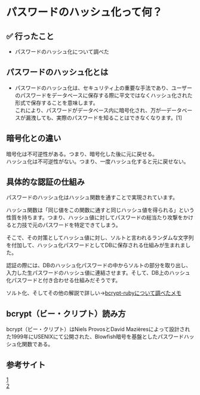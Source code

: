 # パスワードのハッシュ化って何？

## ✅ 行ったこと

- パスワードのハッシュ化について調べた

## パスワードのハッシュ化とは

- パスワードのハッシュ化は、セキュリティ上の重要な手法であり、ユーザーのパスワードをデータベースに保存する際に平文ではなくハッシュ化された形式で保存することを意味します。<br>
これにより、パスワードがデータベース内に暗号化され、万が一データベースが漏洩しても、実際のパスワードを知ることはできなくなります。[1]


## 暗号化との違い

暗号化は不可逆性がある。つまり、暗号化した後に元に戻せる。<br>
ハッシュ化は不可逆性がない。つまり、一度ハッシュ化すると元に戻せない。

## 具体的な認証の仕組み

パスワードのハッシュ化はハッシュ関数を通すことで実現されています。<br>

ハッシュ関数は「同じ値をこの関数に通すと同じハッシュ値を得られる」という性質を持ちます。つまり、ハッシュ値に対してパスワードの総当たり攻撃をかけると力技で元のパスワードを特定できてしまう。<br>

そこで、その対策としてハッシュ値に対し、ソルトと言われるランダムな文字列を付加して、ハッシュ化パスワードとしてDBに保存される仕組みが生まれました。<br>

認証の際には、DBのハッシュ化パスワードの中からソルトの部分を取り出し、入力した生パスワードのハッシュ値に連結させます。そして、DB上のハッシュ化パスワードと付き合わせる仕組みだそうです。<br>

ソルト化、そしてその他の解説で詳しい→[bcrypt-rubyについて調べたメモ](https://memorandums.hatenablog.com/entry/2018/10/12/001817)

## bcrypt（ビー・クリプト）読み方

bcrypt（ビー・クリプト）はNiels ProvosとDavid Mazièresによって設計された1999年にUSENIXにて公開された、Blowfish暗号を基盤としたパスワードハッシュ化関数である。

## 参考サイト
[1](https://qiita.com/shino365/items/8020e7e840e7cdfe8149)<br>
[2](https://qiita.com/kobayashimakoto/items/603d6434ba1952dfea69)<br>
